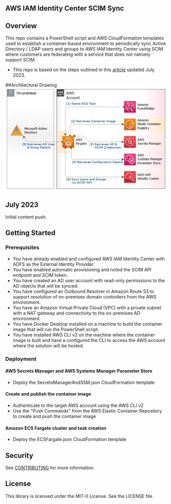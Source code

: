 ## AWS IAM Identity Center SCIM Sync

## Overview
This repo contains a PowerShell script and AWS CloudFormation templates used to establish a container-based environment to periodically sync Active Directory / LDAP users and groups to AWS IAM Identity Center using SCIM where customers are federating with a service that does not natively support SCIM.
 - This repo is based on the steps outlined in this [article](URL-to-be-provided) updated July 2023.

##Architectural Drawing
![AWS Fargate runs the PowerShell script from a container image in Amazon Elastic Container Registry which retrieves credentials from AWS Secrets Manager, gathers runtime parameters from AWS Systems Manager Parameter Store, queries the on-premises Active Directory, and uses SCIM to perform CRUD actions on AWS IAM Identity Center users and groups.](images/architectural-diagram.jpg)


## July 2023
Initial content push.

## Getting Started

### Prerequisites

 - You have already enabled and configured AWS IAM Identity Center with ADFS as the External Identity Provider.
 - You have enabled automatic provisioning and noted the SCIM API endpoint and SCIM token.
 - You have created an AD user account with read-only permissions to the AD objects that will be synced.
 - You have configured an Outbound Resolver in Amazon Route 53 to support resolution of on-premises domain controllers from the AWS environment.
 - You have an Amazon Virtual Private Cloud (VPC) with a private subnet with a NAT gateway and connectivity to the on-premises AD environment.
 - You have Docker Desktop installed on a machine to build the container image that will run the PowerShell script.
 - You have installed AWS CLI v2 on the machine where the container image is built and have a configured the CLI to access the AWS account where the solution will be hosted.

### Deployment

#### AWS Secrets Manager and AWS Systems Manager Parameter Store

- Deploy the SecretsManagerAndSSM.json CloudFormation template

#### Create and publish the container image

- Authenticate to the target AWS account using the AWS CLI v2
- Use the "Push Commands" from the AWS Elastic Container Repository to create and push the container image

#### Amazon ECS Fargate cluster and task creation

- Deploy the ECSFargate.json CloudFormation template

## Security

See [CONTRIBUTING](CONTRIBUTING.md#security-issue-notifications) for more information.

## License

This library is licensed under the MIT-0 License. See the LICENSE file.
